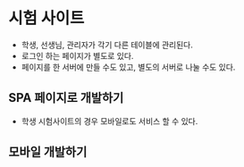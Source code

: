 # 시험 사이트

- 학생, 선생님, 관리자가 각기 다른 테이블에 관리된다.
- 로그인 하는 페이지가 별도로 있다.
- 페이지를 한 서버에 만들 수도 있고, 별도의 서버로 나눌 수도 있다.

## SPA 페이지로 개발하기

- 학생 시험사이트의 경우 모바일로도 서비스 할 수 있다.

## 모바일 개발하기
